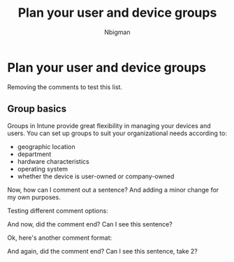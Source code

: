 ﻿---
title: Plan your user and device groups
ms.custom: na
ms.reviewer: na
ms.service: microsoft-intune
ms.suite: na
ms.tgt_pltfrm: na
ms.topic: article
ms.assetid: f11bb256-1094-4f7e-b826-1314c57f3356
author: Nbigman
---
# Plan your user and device groups
Removing the comments to test this list.

## Group basics

Groups in Intune provide great flexibility in managing your devices and users. You can set up groups to suit your organizational needs according to:


- geographic location
- department
- hardware characteristics
- operating system
- whether the device is user-owned or company-owned

Now, how can I comment out a sentence? And adding a minor change for my own purposes.

Testing different comment options:

<!---
This is using the < and ! and dashes. Standared HTML commenting, in other words.
--->

And now, did the comment end? Can I see this sentence?

Ok, here's another comment format:

[//]: # "This is a true comment, using alleged MD format of some slashes and a pound."

And again, did the comment end? Can I see this sentence, take 2?

